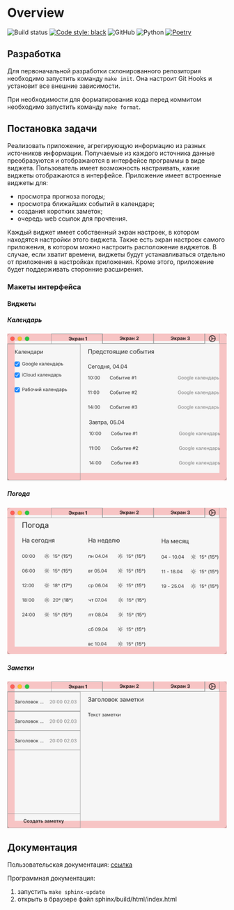 # Overview

![Build status](https://img.shields.io/github/workflow/status/paper-lark/python-overview-project/CI)
[![Code style: black](https://img.shields.io/badge/code%20style-black-000000.svg)](https://github.com/psf/black)
![GitHub](https://img.shields.io/github/license/paper-lark/python-overview-project)
![Python](https://img.shields.io/badge/python-%5E3.7-brightgreen)
[![Poetry](https://img.shields.io/badge/dependencies-poetry-blue)](https://python-poetry.org)

## Разработка

Для первоначальной разработки склонированного репозитория необходимо запустить команду `make init`.
Она настроит Git Hooks и установит все внешние зависимости.

При необходимости для форматирования кода перед коммитом необходимо запустить команду `make format`.

## Постановка задачи

Реализовать приложение, агрегирующую информацию из разных источников информации.
Получаемые из каждого источника данные преобразуются и отображаются в интерфейсе программы в виде виджета.
Пользователь имеет возможность настраивать, какие виджеты отображаются в интерфейсе.
Приложение имеет встроенные виджеты для:
- просмотра прогноза погоды;
- просмотра ближайших событий в календаре;
- создания коротких заметок;
- очередь web ссылок для прочтения.

Каждый виджет имеет собственный экран настроек, в котором находятся настройки этого виджета.
Также есть экран настроек самого приложения, в котором можно настроить расположение виджетов.
В случае, если хватит времени, виджеты будут устанавливаться отдельно от приложения в настройках приложения. 
Кроме этого, приложение будет поддерживать сторонние расширения.

### Макеты интерфейса

#### Виджеты

##### Календарь
![Calendar design draft](docs/src/Calendar%20widget.png)

##### Погода
![Weather design draft](docs/src/Weather%20widget.png)

##### Заметки
![Notes design draft](docs/src/Note%20widget.png)

## Документация

Пользовательская документация: [ссылка](https://paper-lark.github.io/python-overview-project/)

Программная документация:
1. запустить `make sphinx-update`
2. открыть в браузере файл sphinx/build/html/index.html
